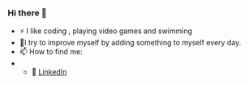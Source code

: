 ### Hi there 👋

- :zap: I like coding , playing video games and swimming
- 🌱I try to improve myself by adding something to myself every day. 
- 📫 How to find me: 
-  - :office: [LinkedIn](https://www.linkedin.com/in/kaan-şimşek-51a28b207/)
